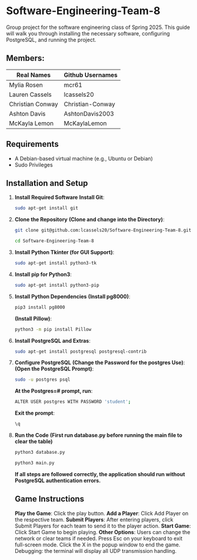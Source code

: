 # Software-Engineering-Team-8
Group project for the software engineering class of Spring 2025.
This guide will walk you through installing the necessary software, configuring PostgreSQL, and running the project. 

## Members:
| Real Names | Github Usernames|
| ------------- | ------------- |
| Mylia Rosen  | mcr61  |
| Lauren Cassels  | lcassels20 |
| Christian Conway | Christian-Conway |
| Ashton Davis | AshtonDavis2003 |
| McKayla Lemon |   McKaylaLemon  |


## Requirements
- A Debian-based virtual machine (e.g., Ubuntu or Debian)
- Sudo Privileges

## Installation and Setup
1. **Install Required Software**
  **Install Git**:
   ```sh
   sudo apt-get install git
   ```
2. **Clone the Repository**
  **(Clone and change into the Directory)**:
   ```sh
   git clone git@github.com:lcassels20/Software-Engineering-Team-8.git
   ```
   ```sh
   cd Software-Engineering-Team-8
   ```
3. **Install Python Tkinter (for GUI Support)**:
    ```sh
    sudo apt-get install python3-tk
    ```
4. **Install pip for Python3**:
    ```sh
    sudo apt-get install python3-pip
    ```
5. **Install Python Dependencies**
   **(Install pg8000)**:
   ```sh
   pip3 install pg8000
   ```
   **(Install Pillow)**:
   ```sh
   python3 -m pip install Pillow
   ```
6. **Install PostgreSQL and Extras**:
   ```sh
   sudo apt-get install postgresql postgresql-contrib
   ```
7. **Configure PostgreSQL**
   **(Change the Password for the postgres Use)**:
   **(Open the PostgreSQL Prompt)**:
   ```sh
   sudo -u postgres psql
   ```
   **At the Postgres=# prompt, run**:
   ```sh
   ALTER USER postgres WITH PASSWORD 'student';
   ```
   **Exit the prompt**:
   ```sh
   \q
   ```
8. **Run the Code**
   **(First run database.py before running the main file to clear the table)**
   ```sh
   python3 database.py
   ```
   ```sh
   python3 main.py
   ```
   **If all steps are followed correctly, the application should run without PostgreSQL authentication errors.**

   ## Game Instructions
   **Play the Game**: Click the play button.
   **Add a Player**: Click Add Player on the respective team.
   **Submit Players**: After entering players, click Submit Players for each team to send it to the player action.
   **Start Game**: Click Start Game to begin playing.
   **Other Options**:
       Users can change the network or clear teams if needed.
       Press Esc on your keyboard to exit full-screen mode.
       Click the X in the popup window to end the game.
       Debugging: the terminal will display all UDP transmission handling.










   
   
